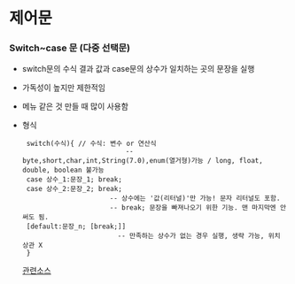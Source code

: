 # 제어문
### Switch~case 문 (다중 선택문)
- switch문의 수식 결과 값과 case문의 상수가 일치하는 곳의 문장을 실행 
- 가독성이 높지만 제한적임 
- 메뉴 같은 것 만들 때 많이 사용함 
- 형식  

       switch(수식){ // 수식: 변수 or 연산식
                                -- byte,short,char,int,String(7.0),enum(열거형)가능 / long, float, double, boolean 불가능 
       case 상수_1:문장_1; break;
       case 상수_2:문장_2; break;
	    	                -- 상수에는 '값(리터널)'만 가능! 문자 리터널도 포함. 
			                -- break; 문장을 빠져나오기 위한 기능. 맨 마지막엔 안 써도 됨.
       [default:문장_n; [break;]]
		                      -- 만족하는 상수가 없는 경우 실행, 생략 가능, 위치 상관 X 
       }
  
  [관련소스](https://github.com/friedegg818/TIL/tree/master/Java/%EC%86%8C%EC%8A%A4%20%ED%8C%8C%EC%9D%BC/Switch%20EX1-10)

